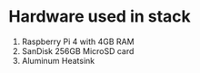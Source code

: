 # Hardware used in stack

1. Raspberry Pi 4 with 4GB RAM
2. SanDisk 256GB MicroSD card
3. Aluminum Heatsink
